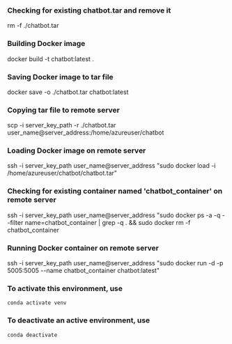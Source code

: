 ### Checking for existing chatbot.tar and remove it
rm -f ./chatbot.tar

### Building Docker image
docker build -t chatbot:latest .

### Saving Docker image to tar file
docker save -o ./chatbot.tar chatbot:latest

### Copying tar file to remote server
scp -i server_key_path -r ./chatbot.tar user_name@server_address:/home/azureuser/chatbot

### Loading Docker image on remote server
ssh -i server_key_path user_name@server_address "sudo docker load -i /home/azureuser/chatbot/chatbot.tar"

### Checking for existing container named 'chatbot_container' on remote server
ssh -i server_key_path user_name@server_address "sudo docker ps -a -q --filter name=chatbot_container | grep -q . && sudo docker rm -f chatbot_container

### Running Docker container on remote server
ssh -i server_key_path user_name@server_address "sudo docker run -d -p 5005:5005 --name chatbot_container chatbot:latest"

### To activate this environment, use

`conda activate venv`

### To deactivate an active environment, use

`conda deactivate`